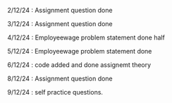 2/12/24 :
Assignment question done


3/12/24 :
Assignment question done


4/12/24 :
Employeewage problem statement done half


5/12/24 :
Employeewage problem statement done 

6/12/24 :
code added and done assignemt theory

8/12/24 :
Assignment question done 

9/12/24 :
self practice questions.